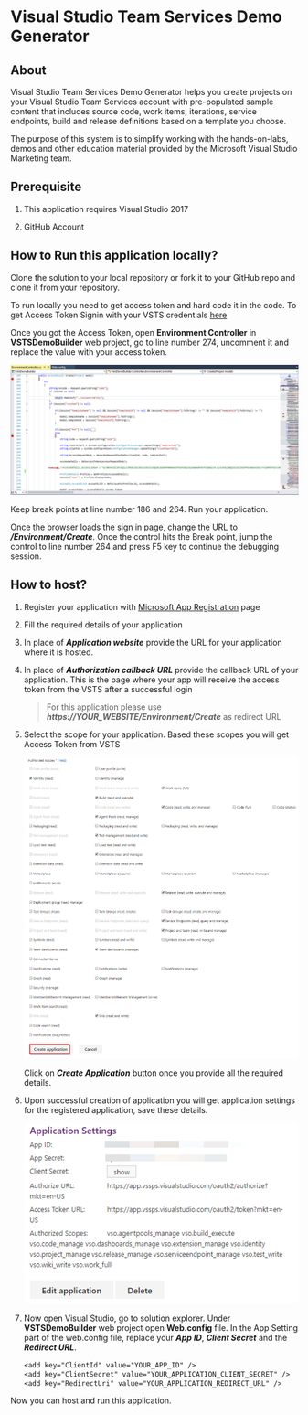 # Visual Studio Team Services Demo Generator

## About
Visual Studio Team Services Demo Generator helps you create projects on your Visual Studio Team Services account with pre-populated sample content that includes source code, work items, iterations, service endpoints, build and release definitions based on a template you choose.

The purpose of this system is to simplify working with the hands-on-labs, demos and other education material provided by the Microsoft Visual Studio Marketing team.

## Prerequisite


 1. This application requires Visual Studio 2017

 1. GitHub Account


## How to Run this application locally?

  Clone the solution to your local repository or fork it to your GitHub repo and clone it from your repository.

  To run locally you need to get access token and hard code it in the code. To get Access Token Signin with your VSTS credentials [here](https://mstokengenerator.azurewebsites.net)

  Once you got the Access Token, open **Environment Controller** in **VSTSDemoBuilder** web project, go to line number 274, uncomment it and replace the value with your access token.

   ![CreateMethod](Images/CreateMethod.png)

  Keep break points at line number 186 and 264. Run your application. 

 Once the browser loads the sign in page, change the URL to ***/Environment/Create***. Once the control hits the Break point, jump the control to line number 264 and press F5 key to continue the debugging session.

## How to host?

 1. Register your application with [Microsoft App Registration](https://app.vsaex.visualstudio.com/app/register?mkt=en-US) page

 1. Fill the required details of your application

 1. In place of ***Application website*** provide the URL for your application where it is hosted.

 1. In place of ***Authorization callback URL*** provide the callback URL of your application. This is the page where your app will receive the access token from the VSTS  after a successful login

    > For this application please use ***https://YOUR_WEBSITE/Environment/Create*** as redirect URL

 1. Select the scope for your application. Based these scopes you will get Access Token from VSTS
  
    ![scope](Images/scopes.png)
 
    Click on ***Create Application*** button once you provide all the required details.

  1. Upon successful creation of application you will get application settings for the registered application, save these details.

      ![AppSetting](Images/AppSetting.png)

  1. Now open Visual Studio, go to solution explorer. Under **VSTSDemoBuilder** web project open **Web.config** file. In the App Setting part of the web.config file, replace your ***App ID***, ***Client Secret*** and the ***Redirect URL***.


      ```
      <add key="ClientId" value="YOUR_APP_ID" />
      <add key="ClientSecret" value="YOUR_APPLICATION_CLIENT_SECRET" />
      <add key="RedirectUri" value="YOUR_APPLICATION_REDIRECT_URL" />
      ```
  Now you can host and run this application.




